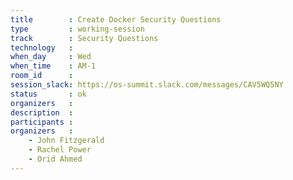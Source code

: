 ```yaml
---
title        : Create Docker Security Questions
type         : working-session
track        : Security Questions
technology   :
when_day     : Wed
when_time    : AM-1
room_id      :
session_slack: https://os-summit.slack.com/messages/CAV5WQ5NY
status       : ok
organizers   :
description  :
participants :
organizers   :
    - John Fitzgerald
    - Rachel Power
    - Orid Ahmed
---
```

